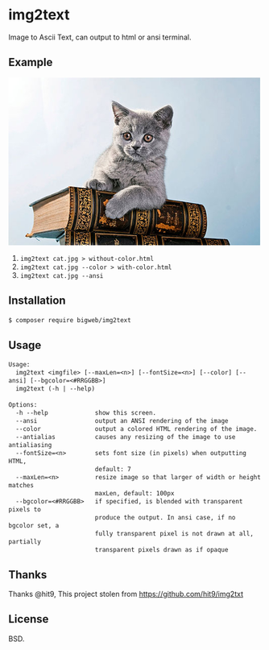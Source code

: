 img2text
=======

Image to Ascii Text, can output to html or ansi terminal.



Example
-------

![](cat.jpg)

1. `img2text cat.jpg > without-color.html`
2. `img2text cat.jpg --color > with-color.html`
3. `img2text cat.jpg --ansi`

Installation
------------

```bash
$ composer require bigweb/img2text
```

Usage
-----

```
Usage:
  img2text <imgfile> [--maxLen=<n>] [--fontSize=<n>] [--color] [--ansi] [--bgcolor=<#RRGGBB>]
  img2text (-h | --help)

Options:
  -h --help             show this screen.
  --ansi                output an ANSI rendering of the image
  --color               output a colored HTML rendering of the image.
  --antialias           causes any resizing of the image to use antialiasing
  --fontSize=<n>        sets font size (in pixels) when outputting HTML,
                        default: 7
  --maxLen=<n>          resize image so that larger of width or height matches
                        maxLen, default: 100px
  --bgcolor=<#RRGGBB>   if specified, is blended with transparent pixels to
                        produce the output. In ansi case, if no bgcolor set, a
                        fully transparent pixel is not drawn at all, partially
                        transparent pixels drawn as if opaque
```

Thanks
------

Thanks @hit9, This project stolen from  https://github.com/hit9/img2txt

License
-------

BSD.
